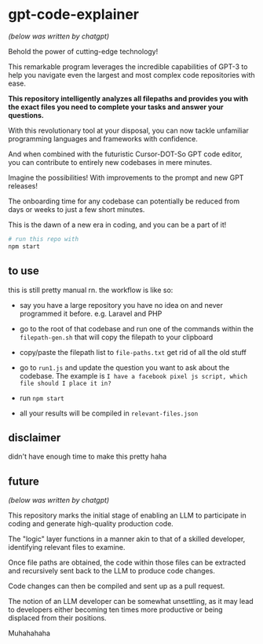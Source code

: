 # gpt-code-explainer

_(below was written by chatgpt)_

Behold the power of cutting-edge technology! 

This remarkable program leverages the incredible capabilities of GPT-3 to help you navigate even the largest and most complex code repositories with ease. 

**This repository intelligently analyzes all filepaths and provides you with the exact files you need to complete your tasks and answer your questions.**

With this revolutionary tool at your disposal, you can now tackle unfamiliar programming languages and frameworks with confidence. 

And when combined with the futuristic Cursor-DOT-So GPT code editor, you can contribute to entirely new codebases in mere minutes.

Imagine the possibilities! With improvements to the prompt and new GPT releases! 

The onboarding time for any codebase can potentially be reduced from days or weeks to just a few short minutes. 

This is the dawn of a new era in coding, and you can be a part of it!

```bash
# run this repo with
npm start
```

## to use

this is still pretty manual rn. the workflow is like so:

- say you have a large repository you have no idea on and never programmed it before. e.g. Laravel and PHP

- go to the root of that codebase and run one of the commands within the `filepath-gen.sh` that will copy the filepath to your clipboard

- copy/paste the filepath list to `file-paths.txt` get rid of all the old stuff

- go to `run1.js` and update the question you want to ask about the codebase. The example is `I have a facebook pixel js script, which file should I place it in?`

- run `npm start`

- all your results will be compiled in `relevant-files.json`

## disclaimer

didn't have enough time to make this pretty haha

## future

_(below was written by chatgpt)_

This repository marks the initial stage of enabling an LLM to participate in coding and generate high-quality production code. 

The "logic" layer functions in a manner akin to that of a skilled developer, identifying relevant files to examine. 

Once file paths are obtained, the code within those files can be extracted and recursively sent back to the LLM to produce code changes.

Code changes can then be compiled and sent up as a pull request.

The notion of an LLM developer can be somewhat unsettling, as it may lead to developers either becoming ten times more productive or being displaced from their positions.

Muhahahaha
